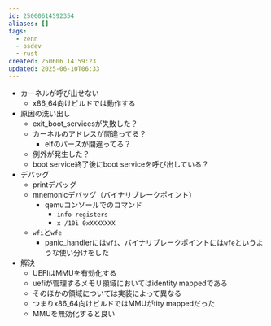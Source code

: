 ```yaml
---
id: 25060614592354
aliases: []
tags:
  - zenn
  - osdev
  - rust
created: 250606 14:59:23
updated: 2025-06-10T06:33
---
```


- カーネルが呼び出せない
	- x86_64向けビルドでは動作する
- 原因の洗い出し
	- exit_boot_servicesが失敗した？
	- カーネルのアドレスが間違ってる？
		- elfのパースが間違ってる？
	- 例外が発生した？
	- boot service終了後にboot serviceを呼び出している？
- デバッグ
	- printデバッグ
	- mnemonicデバッグ（バイナリブレークポイント）
		- qemuコンソールでのコマンド
			- `info registers`
			- `x /10i 0xXXXXXXX`
	- `wfi`と`wfe`
		- panic_handlerには`wfi`、バイナリブレークポイントには`wfe`というような使い分けをした
- 解決
	- UEFIはMMUを有効化する
	- uefiが管理するメモリ領域においてはidentity mappedである
	- そのほかの領域については実装によって異なる
	- つまりx86_64向けビルドではMMUがtity mappedだった
	- MMUを無効化すると良い
